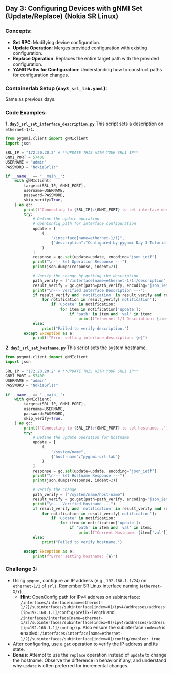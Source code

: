 ## Day 3: Configuring Devices with gNMI Set (Update/Replace) (Nokia SR Linux)

### Concepts:

  * **Set RPC**: Modifying device configuration.
  * **Update Operation**: Merges provided configuration with existing configuration.
  * **Replace Operation**: Replaces the entire target path with the provided configuration.
  * **YANG Paths for Configuration**: Understanding how to construct paths for configuration changes.

### Containerlab Setup (`day3_srl_lab.yaml`):

Same as previous days.

### Code Examples:

**1. `day3_srl_set_interface_description.py`**
This script sets a description on `ethernet-1/1`.

```python
from pygnmi.client import gNMIclient
import json

SRL_IP = "172.20.20.2" # **UPDATE THIS WITH YOUR SRL1 IP**
GNMI_PORT = 57400
USERNAME = "admin"
PASSWORD = "NokiaSrl1!"

if __name__ == "__main__":
    with gNMIclient(
        target=(SRL_IP, GNMI_PORT),
        username=USERNAME,
        password=PASSWORD,
        skip_verify=True,
    ) as gc:
        print(f"Connecting to {SRL_IP}:{GNMI_PORT} to set interface description...")
        try:
            # Define the update operation
            # OpenConfig path for interface configuration
            update = [
                (
                    "/interface[name=ethernet-1/1]",
                    {"description":"Configured by pygnmi Day 3 Tutorial - SRL"} 
                )
            ]
            response = gc.set(update=update, encoding="json_ietf")
            print("\n--- Set Operation Response ---")
            print(json.dumps(response, indent=2))

            # Verify the change by getting the description
            path_verify = ["/interface[name=ethernet-1/1]/description"]
            result_verify = gc.get(path=path_verify, encoding="json_ietf", datatype="config")
            print("\n--- Verified Interface Description ---")
            if result_verify and 'notification' in result_verify and result_verify['notification']:
                for notification in result_verify['notification']:
                    if 'update' in notification:
                        for item in notification['update']:
                            if 'path' in item and 'val' in item:
                                print(f"ethernet-1/1 Description: {item['val']}")
            else:
                print("Failed to verify description.")
        except Exception as e:
            print(f"Error setting interface description: {e}")
```

**2. `day3_srl_set_hostname.py`**
This script sets the system hostname.

```python
from pygnmi.client import gNMIclient
import json

SRL_IP = "172.20.20.2" # **UPDATE THIS WITH YOUR SRL1 IP**
GNMI_PORT = 57400
USERNAME = "admin"
PASSWORD = "NokiaSrl1!"

if __name__ == "__main__":
    with gNMIclient(
        target=(SRL_IP, GNMI_PORT),
        username=USERNAME,
        password=PASSWORD,
        skip_verify=True,
    ) as gc:
        print(f"Connecting to {SRL_IP}:{GNMI_PORT} to set hostname...")
        try:
            # Define the update operation for hostname
            update = [
                (
                    "/system/name",
                    {"host-name":"pygnmi-srl-lab"}
                )
            ]
            response = gc.set(update=update, encoding="json_ietf")
            print("\n--- Set Hostname Response ---")
            print(json.dumps(response, indent=2))

            # Verify the change
            path_verify = ["/system/name/host-name"]
            result_verify = gc.get(path=path_verify, encoding="json_ietf", datatype="state")
            print("\n--- Verified Hostname ---")
            if result_verify and 'notification' in result_verify and result_verify['notification']:
                for notification in result_verify['notification']:
                    if 'update' in notification:
                        for item in notification['update']:
                            if 'path' in item and 'val' in item:
                                print(f"Current Hostname: {item['val']}")
            else:
                print("Failed to verify hostname.")

        except Exception as e:
            print(f"Error setting hostname: {e}")

```

### Challenge 3:

  * Using `pygnmi`, configure an IP address (e.g., `192.168.1.1/24`) on `ethernet-1/2` of `srl1`. Remember SR Linux interface naming (`ethernet-X/Y`).
      * **Hint**: OpenConfig path for IPv4 address on subinterface: `/interfaces/interface[name=ethernet-1/2]/subinterfaces/subinterface[index=0]/ipv4/addresses/address[ip=192.168.1.1]/config/prefix-length` and `/interfaces/interface[name=ethernet-1/2]/subinterfaces/subinterface[index=0]/ipv4/addresses/address[ip=192.168.1.1]/config/ip`. Also ensure the subinterface `index=0` is enabled: `/interfaces/interface[name=ethernet-1/2]/subinterfaces/subinterface[index=0]/config/enabled: true`.
  * After configuring, use a `get` operation to verify the IP address and its state.
  * **Bonus**: Attempt to use the `replace` operation instead of `update` to change the hostname. Observe the difference in behavior if any, and understand why `update` is often preferred for incremental changes.
